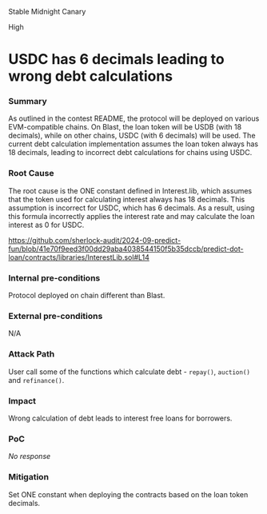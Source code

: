 Stable Midnight Canary

High

# USDC has 6 decimals leading to wrong debt calculations

### Summary

As outlined in the contest README, the protocol will be deployed on various EVM-compatible chains. On Blast, the loan token will be USDB (with 18 decimals), while on other chains, USDC (with 6 decimals) will be used. The current debt calculation implementation assumes the loan token always has 18 decimals, leading to incorrect debt calculations for chains using USDC.

### Root Cause

The root cause is the ONE constant defined in Interest.lib, which assumes that the token used for calculating interest always has 18 decimals. This assumption is incorrect for USDC, which has 6 decimals. As a result, using this formula incorrectly applies the interest rate and may calculate the loan interest as 0 for USDC.

https://github.com/sherlock-audit/2024-09-predict-fun/blob/41e70f9eed3f00dd29aba4038544150f5b35dccb/predict-dot-loan/contracts/libraries/InterestLib.sol#L14

### Internal pre-conditions

Protocol deployed on chain different than Blast.

### External pre-conditions

N/A

### Attack Path

User call some of the functions which calculate debt - `repay()`, `auction()` and `refinance()`.

### Impact

Wrong calculation of debt leads to interest free loans for borrowers.

### PoC

_No response_

### Mitigation

Set ONE constant when deploying the contracts based on the loan token decimals.